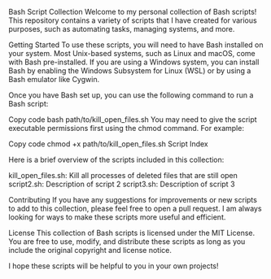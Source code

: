 Bash Script Collection
Welcome to my personal collection of Bash scripts! This repository contains a variety of scripts that I have created for various purposes, such as automating tasks, managing systems, and more.

Getting Started
To use these scripts, you will need to have Bash installed on your system. Most Unix-based systems, such as Linux and macOS, come with Bash pre-installed. If you are using a Windows system, you can install Bash by enabling the Windows Subsystem for Linux (WSL) or by using a Bash emulator like Cygwin.

Once you have Bash set up, you can use the following command to run a Bash script:

Copy code
bash path/to/kill_open_files.sh
You may need to give the script executable permissions first using the chmod command. For example:

Copy code
chmod +x path/to/kill_open_files.sh
Script Index

Here is a brief overview of the scripts included in this collection:

kill_open_files.sh: Kill all processes of deleted files that are still open
script2.sh: Description of script 2
script3.sh: Description of script 3

Contributing
If you have any suggestions for improvements or new scripts to add to this collection, please feel free to open a pull request. I am always looking for ways to make these scripts more useful and efficient.

License
This collection of Bash scripts is licensed under the MIT License. You are free to use, modify, and distribute these scripts as long as you include the original copyright and license notice.

I hope these scripts will be helpful to you in your own projects!
